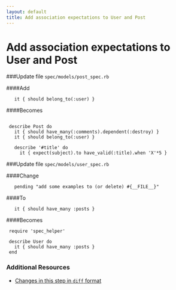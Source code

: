 ```yaml
---
layout: default
title: Add association expectations to User and Post
---
```


<h1 id="main">Add association expectations to User and Post</h1>

###Update file `spec/models/post_spec.rb`

####Add
```
   it { should belong_to(:user) }
```


####Becomes
```
 
 describe Post do
   it { should have_many(:comments).dependent(:destroy) }
   it { should belong_to(:user) }
 
   describe '#title' do
     it { expect(subject).to have_valid(:title).when 'X'*5 }

```


###Update file `spec/models/user_spec.rb`

####Change
```
   pending "add some examples to (or delete) #{__FILE__}"
```


####To
```
   it { should have_many :posts }
```


####Becomes
```
 require 'spec_helper'
 
 describe User do
   it { should have_many :posts }
 end

```



### Additional Resources

* [Changes in this step in `diff` format](https://github.com/software-academy/devise_bdd/commit/8bea2dda60ebda8952861863e47f43650a2e5303)

